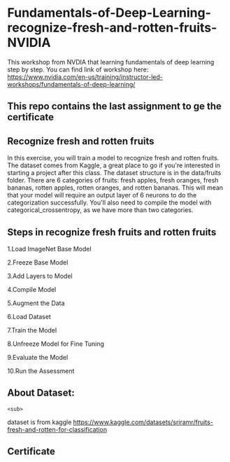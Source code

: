 # Fundamentals-of-Deep-Learning-recognize-fresh-and-rotten-fruits-NVIDIA
This workshop from NVDIA that learning fundamentals of deep learning step by step.
You can find link of workshop here:
https://www.nvidia.com/en-us/training/instructor-led-workshops/fundamentals-of-deep-learning/
## This repo contains the last assignment to ge the certificate
## Recognize fresh and rotten fruits
In this exercise, you will train a model to recognize fresh and rotten fruits. The dataset comes from Kaggle, a great place to go if you're interested in starting a project after this class. The dataset structure is in the data/fruits folder. There are 6 categories of fruits: fresh apples, fresh oranges, fresh bananas, rotten apples, rotten oranges, and rotten bananas. This will mean that your model will require an output layer of 6 neurons to do the categorization successfully. You'll also need to compile the model with categorical_crossentropy, as we have more than two categories.

## Steps in recognize fresh fruits and rotten fruits
1.Load ImageNet Base Model

2.Freeze Base Model

3.Add Layers to Model

4.Compile Model

5.Augment the Data

6.Load Dataset

7.Train the Model

8.Unfreeze Model for Fine Tuning

9.Evaluate the Model

10.Run the Assessment

## About Dataset:
	<sub> 
   dataset is from kaggle https://www.kaggle.com/datasets/sriramr/fruits-fresh-and-rotten-for-classification
  </sub>

## Certificate


